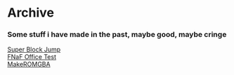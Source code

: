 <html>
<body>
<h1>Archive</h1>
<h3>Some stuff i have made in the past, maybe good, maybe cringe</h3>
<a href="Archive/SuperBlockJumpGameBoyAdvanceEdition">Super Block Jump</a><br />
<a href="Archive/FNAFOfficeTest">FNaF Office Test</a><br />
<a href="Archive/MakeROMGBA">MakeROMGBA</a><br />
</body>
</html>